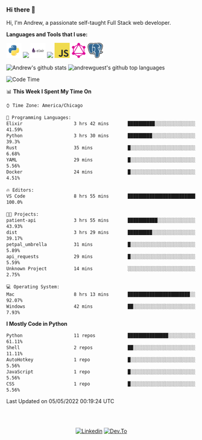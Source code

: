### Hi there 👋

Hi, I'm Andrew, a passionate self-taught Full Stack web developer.

**Languages and Tools that I use:**  

<code><img height="40" src="https://raw.githubusercontent.com/github/explore/80688e429a7d4ef2fca1e82350fe8e3517d3494d/topics/python/python.png"></code>
<code><img height="40" src="https://fastapi.tiangolo.com/img/logo-margin/logo-teal.png"></code>
<code><img height="40" src="https://raw.githubusercontent.com/github/explore/d106aa3f6fa091ab80ab5c8cf0d931baff3caaea/topics/elixir/elixir.png"></code>
<code><img height="40" src="https://img.stackshare.io/service/3262/-s9uoLIN.png"></code>
<code><img height="40" src="https://raw.githubusercontent.com/github/explore/80688e429a7d4ef2fca1e82350fe8e3517d3494d/topics/javascript/javascript.png"></code>
<code><img height="40" src="https://raw.githubusercontent.com/github/explore/5c058a388828bb5fde0bcafd4bc867b5bb3f26f3/topics/graphql/graphql.png"></code>
<code><img height="40" src="https://raw.githubusercontent.com/github/explore/80688e429a7d4ef2fca1e82350fe8e3517d3494d/topics/postgresql/postgresql.png"></code>

![Andrew's github stats](https://github-readme-stats.vercel.app/api?username=andrewguest&show_icons=true&theme=vue-dark&count_private=true)
<img height="180em" src="https://github-readme-stats.vercel.app/api/top-langs/?username=andrewguest&theme=vue-dark&layout=compact" alt="andrewguest's github top languages" />

<!--START_SECTION:waka-->
![Code Time](http://img.shields.io/badge/Code%20Time-1%2C077%20hrs%2010%20mins-blue)

📊 **This Week I Spent My Time On** 

```text
⌚︎ Time Zone: America/Chicago

💬 Programming Languages: 
Elixir                   3 hrs 42 mins       ██████████░░░░░░░░░░░░░░░   41.59% 
Python                   3 hrs 30 mins       █████████░░░░░░░░░░░░░░░░   39.3% 
Rust                     35 mins             █░░░░░░░░░░░░░░░░░░░░░░░░   6.68% 
YAML                     29 mins             █░░░░░░░░░░░░░░░░░░░░░░░░   5.56% 
Docker                   24 mins             █░░░░░░░░░░░░░░░░░░░░░░░░   4.51%

🔥 Editors: 
VS Code                  8 hrs 55 mins       █████████████████████████   100.0%

🐱‍💻 Projects: 
patient-api              3 hrs 55 mins       ███████████░░░░░░░░░░░░░░   43.93% 
dist                     3 hrs 29 mins       █████████░░░░░░░░░░░░░░░░   39.17% 
petpal_umbrella          31 mins             █░░░░░░░░░░░░░░░░░░░░░░░░   5.89% 
api_requests             29 mins             █░░░░░░░░░░░░░░░░░░░░░░░░   5.59% 
Unknown Project          14 mins             ░░░░░░░░░░░░░░░░░░░░░░░░░   2.75%

💻 Operating System: 
Mac                      8 hrs 13 mins       ███████████████████████░░   92.07% 
Windows                  42 mins             ██░░░░░░░░░░░░░░░░░░░░░░░   7.93%

```

**I Mostly Code in Python** 

```text
Python                   11 repos            ███████████████░░░░░░░░░░   61.11% 
Shell                    2 repos             ██░░░░░░░░░░░░░░░░░░░░░░░   11.11% 
AutoHotkey               1 repo              █░░░░░░░░░░░░░░░░░░░░░░░░   5.56% 
JavaScript               1 repo              █░░░░░░░░░░░░░░░░░░░░░░░░   5.56% 
CSS                      1 repo              █░░░░░░░░░░░░░░░░░░░░░░░░   5.56%

```



 Last Updated on 05/05/2022 00:19:24 UTC
<!--END_SECTION:waka-->

<br><br>
<p align="center">
   <a href="https://www.linkedin.com/in/andrew-guest-a891759a" target="_blank"><img src="https://img.shields.io/badge/LinkedIn-0077B5?style=for-the-badge&logo=linkedin&logoColor=white" alt="Linkedin"></a>
  <a href="https://dev.to/aguest" target="_blank"><img src="https://img.shields.io/badge/Dev.to-0A0A0A?style=for-the-badge&logo=dev%2Eto&logoColor=white" alt="Dev.To"></a>
</p>
